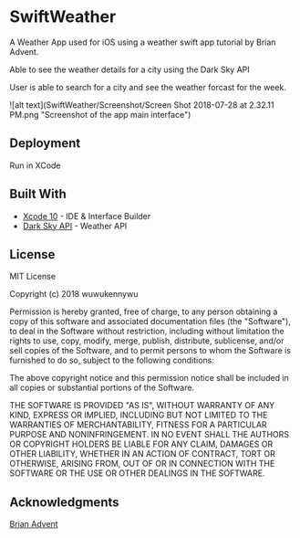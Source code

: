 
# SwiftWeather
A Weather App used for iOS using a weather swift app tutorial by Brian Advent.

Able to see the weather details for a city using the Dark Sky API

User is able to search for a city and see the weather forcast for the week.

![alt text](SwiftWeather/Screenshot/Screen Shot 2018-07-28 at 2.32.11 PM.png "Screenshot of the app main interface")



## Deployment

Run in XCode 

## Built With

* [Xcode 10](https://developer.apple.com/xcode/) - IDE & Interface Builder
* [Dark Sky API](https://darksky.net/dev) - Weather API

## License

MIT License

Copyright (c) 2018 wuwukennywu

Permission is hereby granted, free of charge, to any person obtaining a copy
of this software and associated documentation files (the "Software"), to deal
in the Software without restriction, including without limitation the rights
to use, copy, modify, merge, publish, distribute, sublicense, and/or sell
copies of the Software, and to permit persons to whom the Software is
furnished to do so, subject to the following conditions:

The above copyright notice and this permission notice shall be included in all
copies or substantial portions of the Software.

THE SOFTWARE IS PROVIDED "AS IS", WITHOUT WARRANTY OF ANY KIND, EXPRESS OR
IMPLIED, INCLUDING BUT NOT LIMITED TO THE WARRANTIES OF MERCHANTABILITY,
FITNESS FOR A PARTICULAR PURPOSE AND NONINFRINGEMENT. IN NO EVENT SHALL THE
AUTHORS OR COPYRIGHT HOLDERS BE LIABLE FOR ANY CLAIM, DAMAGES OR OTHER
LIABILITY, WHETHER IN AN ACTION OF CONTRACT, TORT OR OTHERWISE, ARISING FROM,
OUT OF OR IN CONNECTION WITH THE SOFTWARE OR THE USE OR OTHER DEALINGS IN THE
SOFTWARE.

## Acknowledgments

[Brian Advent](https://youtu.be/doqtsIsbtqs)


